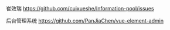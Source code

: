 崔效瑞
https://github.com/cuixueshe/Information-pool/issues


后台管理系统
https://github.com/PanJiaChen/vue-element-admin